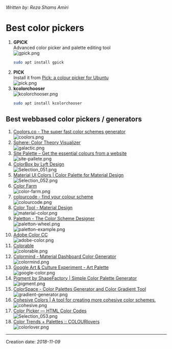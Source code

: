 _Written by: Reza Shams Amiri_
# Best color pickers

1. **GPICK**  
   Advanced color picker and palette editing tool  
   ![gpick.png](/img/unix-good-apps/gpick.png)
   ``` sh
   sudo apt install gpick
   ```
1. **PICK**  
   Install it from [Pick: a colour picker for Ubuntu][PACPFU]  
   ![pick.png](/img/unix-good-apps/pick.png)
1. **kcolorchooser**  
    ![kcolorchooser.png](/img/unix-good-apps/kcolorchooser.png)
    ``` sh
    sudo apt install kcolorchooser
    ```
    
## Best webbased color pickers / generators
1. [Coolors.co - The super fast color schemes generator][CCTSFCSG]  
    ![coolors.png](/img/unix-good-apps/coolors.png)
1. [Sphere: Color Theory Visualizer][SCTV]  
    ![galactic.png](/img/unix-good-apps/galactic.png)
1. [Site Palette – Get the essential colours from a website][SPGTECFAW]  
    ![site-pallete.png](/img/unix-good-apps/site-pallete.png)
1. [ColorBox by Lyft Design][CBLD]  
    ![Selection_051.png](/img/unix-good-apps/Selection_051.png)
1. [Material UI Colors | Color Palette for Material Design][MUCCPFMD]  
    ![Selection_052.png](/img/unix-good-apps/Selection_052.png)
1. [Color Farm][CF]  
    ![color-farm.png](/img/unix-good-apps/color-farm.png)
1. [colourcode - find your colour scheme][CFYCS]  
    ![colourcode.png](/img/unix-good-apps/colourcode.png)
1. [Color Tool - Material Design][CTMD]  
    ![material-color.png](/img/unix-good-apps/material-color.png)
1. [Paletton - The Color Scheme Designer][PTCSD]  
    ![paletton-wheel.png](/img/unix-good-apps/paletton-wheel.png)  
    ![paletton-example.png](/img/unix-good-apps/paletton-example.png)
1. [Adobe Color CC][ACC]  
    ![adobe-color.png](/img/unix-good-apps/adobe-color.png)
1. [Colorable][C]  
    ![colorable.png](/img/unix-good-apps/colorable.png)
1. [Colormind - Material Dashboard Color Generator][CMDCG]  
    ![colormind.png](/img/unix-good-apps/colormind.png)
1. [Google Art & Culture Experiment - Art Palette][GACEAP]  
    ![google-color.png](/img/unix-good-apps/google-color.png)
1. [Pigment by ShapeFactory | Simple Color Palette Generator][PBSSCPG]  
    ![pigment.png](/img/unix-good-apps/pigment.png)
1. [ColorSpace - Color Palettes Generator and Color Gradient Tool][CCPGACGT]  
    ![gradient-generator.png](/img/unix-good-apps/gradient-generator.png)
1. [Cohesive Colors | A tool for creating more cohesive color schemes.][CCATFCMCCS]  
    ![cohesive.png](/img/unix-good-apps/cohesive.png)
1. [Color Picker — HTML Color Codes][CPHCC]  
    ![Selection_053.png](/img/unix-good-apps/Selection_053.png)
2. [Color Trends + Palettes :: COLOURlovers][CTPC]  
    ![colorlover.png](/img/unix-good-apps/colorlover.png)


* * *
Creation date: _2018-11-09_

[PACPFU]: https://www.kryogenix.org/code/pick/
[CCTSFCSG]: https://coolors.co/
[SCTV]: https://galactic.ink/sphere/#
[SPGTECFAW]: http://palette.site/?ref=maqtoob
[CBLD]: https://www.colorbox.io/
[MUCCPFMD]: http://materialuicolors.co/
[CF]: http://color.farm/
[CFYCS]: https://colourco.de/
[CTMD]: https://material.io/tools/color/#!/?view.left=0&view.right=0
[PTCSD]: http://paletton.com
[ACC]: https://color.adobe.com
[C]: https://colorable.jxnblk.com
[CMDCG]: http://colormind.io/template/material-dashboard/
[GACEAP]: https://artsexperiments.withgoogle.com/artpalette/colors/805433-4f6676-76b0c3-a0c0e0-d9d9f1
[PBSSCPG]: https://pigment.shapefactory.co/
[CCPGACGT]: https://mycolor.space/?hex=%230E1610&sub=1
[CCATFCMCCS]: https://javier.xyz/cohesive-colors/
[CPHCC]: https://htmlcolorcodes.com/color-picker/
[CTPC]: https://www.colourlovers.com/